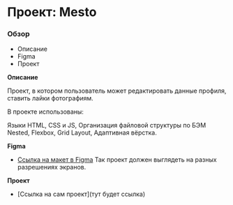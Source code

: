 
# Проект: Mesto

### Обзор
* Описание
* Figma
* Проект

**Описание**

Проект, в котором пользователь может редактировать данные профиля, ставить лайки фотографиям.

В проекте использованы:

Языки HTML, CSS и JS,
Организация файловой структуры по БЭМ Nested, 
Flexbox, 
Grid Layout, 
Адаптивная вёрстка. 

**Figma**

* [Ссылка на макет в Figma](https://www.figma.com/file/2cn9N9jSkmxD84oJik7xL7/JavaScript.-Sprint-4?node-id=0%3A1)
Так проект должен выглядеть на разных разрешениях экранов.

**Проект**

* [Ссылка на сам проект](тут будет ссылка)
